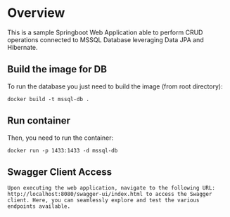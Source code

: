 # Overview

This is a sample Springboot Web Application able to perform CRUD operations connected to MSSQL Database leveraging Data JPA and Hibernate.

## Build the image for DB

To run the database you just need to build the image (from root directory):

```
docker build -t mssql-db .
```

## Run container

Then, you need to run the container:

```
docker run -p 1433:1433 -d mssql-db
```

## Swagger Client Access

```
Upon executing the web application, navigate to the following URL: http://localhost:8080/swagger-ui/index.html to access the Swagger client. Here, you can seamlessly explore and test the various endpoints available.
```
